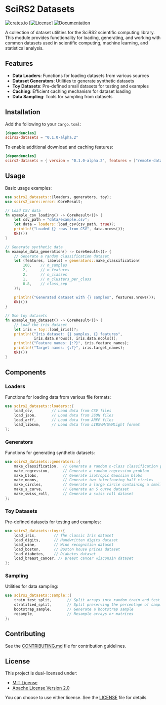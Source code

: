 # SciRS2 Datasets

[![crates.io](https://img.shields.io/crates/v/scirs2-datasets.svg)](https://crates.io/crates/scirs2-datasets)
[[![License](https://img.shields.io/badge/license-MIT%2FApache--2.0-blue.svg)]](../LICENSE)
[![Documentation](https://img.shields.io/docsrs/scirs2-datasets)](https://docs.rs/scirs2-datasets)

A collection of dataset utilities for the SciRS2 scientific computing library. This module provides functionality for loading, generating, and working with common datasets used in scientific computing, machine learning, and statistical analysis.

## Features

- **Data Loaders**: Functions for loading datasets from various sources
- **Dataset Generators**: Utilities to generate synthetic datasets
- **Toy Datasets**: Pre-defined small datasets for testing and examples
- **Caching**: Efficient caching mechanism for dataset loading
- **Data Sampling**: Tools for sampling from datasets

## Installation

Add the following to your `Cargo.toml`:

```toml
[dependencies]
scirs2-datasets = "0.1.0-alpha.2"
```

To enable additional download and caching features:

```toml
[dependencies]
scirs2-datasets = { version = "0.1.0-alpha.2", features = ["remote-datasets"] }
```

## Usage

Basic usage examples:

```rust
use scirs2_datasets::{loaders, generators, toy};
use scirs2_core::error::CoreResult;

// Load CSV data
fn example_csv_loading() -> CoreResult<()> {
    let csv_path = "data/example.csv";
    let data = loaders::load_csv(csv_path, true)?;
    println!("Loaded {} rows from CSV", data.nrows());
    Ok(())
}

// Generate synthetic data
fn example_data_generation() -> CoreResult<()> {
    // Generate a random classification dataset
    let (features, labels) = generators::make_classification(
        100,    // n_samples
        2,      // n_features
        2,      // n_classes
        1,      // n_clusters_per_class
        0.8,    // class_sep
    )?;
    
    println!("Generated dataset with {} samples", features.nrows());
    Ok(())
}

// Use toy datasets
fn example_toy_dataset() -> CoreResult<()> {
    // Load the iris dataset
    let iris = toy::load_iris()?;
    println!("Iris dataset: {} samples, {} features", 
             iris.data.nrows(), iris.data.ncols());
    println!("Feature names: {:?}", iris.feature_names);
    println!("Target names: {:?}", iris.target_names);
    Ok(())
}
```

## Components

### Loaders

Functions for loading data from various file formats:

```rust
use scirs2_datasets::loaders::{
    load_csv,        // Load data from CSV files
    load_json,       // Load data from JSON files
    load_arff,       // Load data from ARFF files
    load_libsvm,     // Load data from LIBSVM/SVMLight format
};
```

### Generators

Functions for generating synthetic datasets:

```rust
use scirs2_datasets::generators::{
    make_classification,  // Generate a random n-class classification problem
    make_regression,      // Generate a random regression problem
    make_blobs,           // Generate isotropic Gaussian blobs
    make_moons,           // Generate two interleaving half circles
    make_circles,         // Generate a large circle containing a smaller circle
    make_s_curve,         // Generate an S curve dataset
    make_swiss_roll,      // Generate a swiss roll dataset
};
```

### Toy Datasets

Pre-defined datasets for testing and examples:

```rust
use scirs2_datasets::toy::{
    load_iris,        // The classic Iris dataset
    load_digits,      // Handwritten digits dataset
    load_wine,        // Wine recognition dataset
    load_boston,      // Boston house prices dataset
    load_diabetes,    // Diabetes dataset
    load_breast_cancer, // Breast cancer wisconsin dataset
};
```

### Sampling

Utilities for data sampling:

```rust
use scirs2_datasets::sample::{
    train_test_split,       // Split arrays into random train and test subsets
    stratified_split,       // Split preserving the percentage of samples for each class
    bootstrap_sample,       // Generate a bootstrap sample
    resample,               // Resample arrays or matrices
};
```

## Contributing

See the [CONTRIBUTING.md](../CONTRIBUTING.md) file for contribution guidelines.

## License

This project is dual-licensed under:

- [MIT License](../LICENSE-MIT)
- [Apache License Version 2.0](../LICENSE-APACHE)

You can choose to use either license. See the [LICENSE](../LICENSE) file for details.
